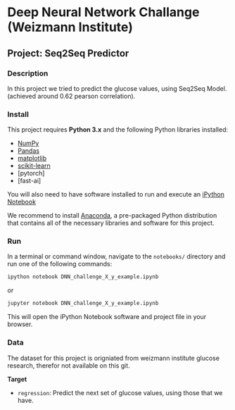 # Deep Neural Network Challange (Weizmann Institute)
## Project: Seq2Seq Predictor

### Description
In this project we tried to predict the glucose values, using Seq2Seq Model.(achieved around 0.62 pearson correlation).

### Install

This project requires **Python 3.x** and the following Python libraries installed:

- [NumPy](http://www.numpy.org/)
- [Pandas](http://pandas.pydata.org)
- [matplotlib](http://matplotlib.org/)
- [scikit-learn](http://scikit-learn.org/stable/)
- [pytorch]
- [fast-ai]

You will also need to have software installed to run and execute an [iPython Notebook](http://ipython.org/notebook.html)

We recommend to install [Anaconda](https://www.continuum.io/downloads), a pre-packaged Python distribution that contains all of the necessary libraries and software for this project. 


### Run

In a terminal or command window, navigate to the `notebooks/` directory and run one of the following commands:

```bash
ipython notebook DNN_challenge_X_y_example.ipynb
```  
or
```bash
jupyter notebook DNN_challenge_X_y_example.ipynb
```

This will open the iPython Notebook software and project file in your browser.

### Data

The dataset for this project is origniated from weizmann institute glucose research, therefor not available on this git.


**Target**
- `regression`: Predict the next set of glucose values, using those that we have.

